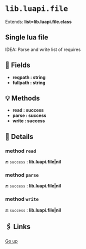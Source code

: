 # `lib.luapi.file`

Extends: **list=lib.luapi.file.class**

## Single lua file

IDEA: Parse and write list of requires

## 📜 Fields

+ **reqpath : string**
+ **fullpath : string**

## 💡 Methods

+ **read : success**
+ **parse : success**
+ **write : success**

## 🧩 Details

### method `read`

🔚 `success` : **lib.luapi.file|nil**

### method `parse`

🔚 `success` : **lib.luapi.file|nil**

### method `write`

🔚 `success` : **lib.luapi.file|nil**

## 🖇️ Links

[Go up](..)
